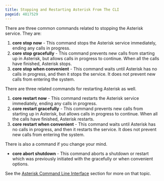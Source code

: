 ```yaml
---
title: Stopping and Restarting Asterisk From The CLI
pageid: 4817529
---
```


There are three common commands related to stopping the Asterisk service. They are:

1. **core stop now** - This command stops the Asterisk service immediately, ending any calls in progress.
2. **core stop gracefully** - This command prevents new calls from starting up in Asterisk, but allows calls in progress to continue. When all the calls have finished, Asterisk stops.
3. **core stop when convenient** - This command waits until Asterisk has no calls in progress, and then it stops the service. It does not prevent new calls from entering the system.

There are three related commands for restarting Asterisk as well.

1. **core restart now** - This command restarts the Asterisk service immediately, ending any calls in progress.
2. **core restart gracefully** - This command prevents new calls from starting up in Asterisk, but allows calls in progress to continue. When all the calls have finished, Asterisk restarts.
3. **core restart when convenient** - This command waits until Asterisk has no calls in progress, and then it restarts the service. It does not prevent new calls from entering the system.

There is also a command if you change your mind.

* **core abort shutdown** - This command aborts a shutdown or restart which was previously initiated with the gracefully or when convenient options.

See the [Asterisk Command Line Interface](/Operation/Asterisk-Command-Line-Interface) section for more on that topic.
